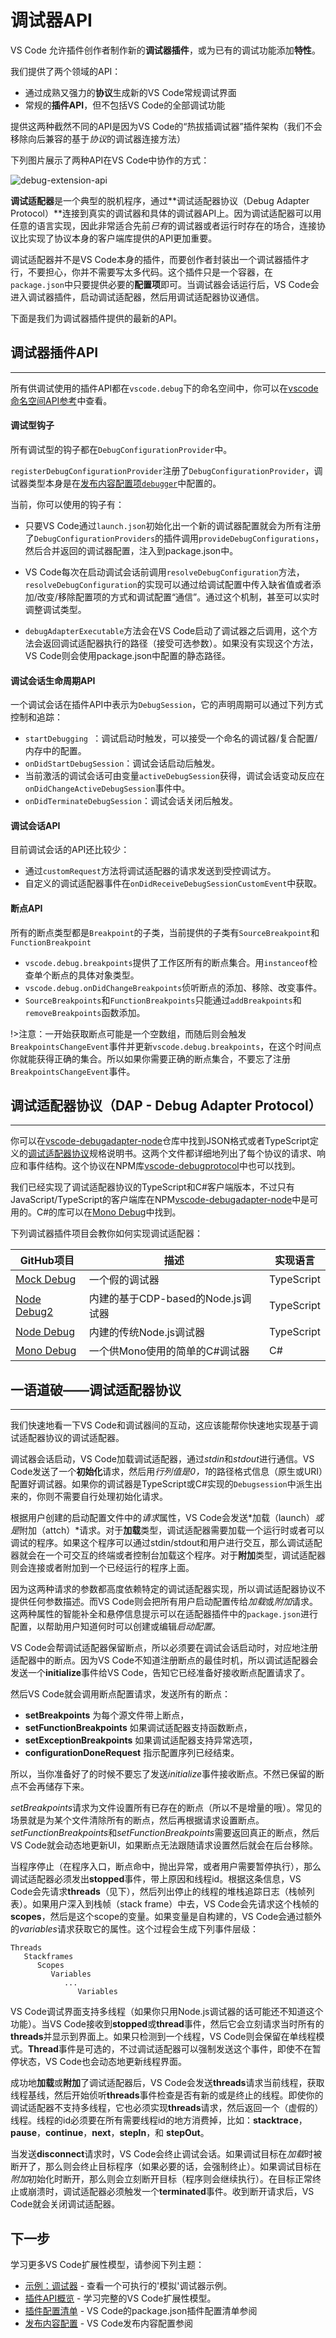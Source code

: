 # 调试器API

VS Code 允许插件创作者制作新的**调试器插件**，或为已有的调试功能添加**特性**。

我们提供了两个领域的API：
- 通过成熟又强力的**协议**生成新的VS Code常规调试界面
- 常规的**插件API**，但不包括VS Code的全部调试功能

提供这两种截然不同的API是因为VS Code的“热拔插调试器”插件架构（我们不会移除向后兼容的基于*协议*的调试器连接方法）

下列图片展示了两种API在VS Code中协作的方式：

![debug-extension-api](https://raw.githubusercontent.com/Microsoft/vscode-docs/master/docs/extensionAPI/images/api-debugging/debug-extension-api.png)

**调试适配器**是一个典型的脱机程序，通过**调试适配器协议（Debug Adapter Protocol）**连接到真实的调试器和具体的调试器API上。因为调试适配器可以用任意的语言实现，因此非常适合先前*已有*的调试器或者运行时存在的场合，连接协议比实现了协议本身的客户端库提供的API更加重要。

调试适配器并不是VS Code本身的插件，而要创作者封装出一个调试器插件才行，不要担心，你并不需要写太多代码。这个插件只是一个容器，在`package.json`中只要提供必要的**配置项**即可。当调试器会话运行后，VS Code会进入调试器插件，启动调试适配器，然后用调试适配器协议通信。

下面是我们为调试器插件提供的最新的API。

## 调试器插件API
---

所有供调试使用的插件API都在`vscode.debug`下的命名空间中，你可以在[vscode 命名空间API参考](https://github.com/Microsoft/vscode-docs/blob/master/docs/extensionAPI/vscode-api.md#debug)中查看。

#### 调试型钩子

所有调试型的钩子都在`DebugConfigurationProvider`中。

`registerDebugConfigurationProvider`注册了`DebugConfigurationProvider`，调试器类型本身是在[发布内容配置项`debugger`](https://github.com/Microsoft/vscode-docs/blob/master/docs/extensionAPI/extension-points.md#contributesdebuggers)中配置的。

当前，你可以使用的钩子有：

- 只要VS Code通过`launch.json`初始化出一个新的调试器配置就会为所有注册了`DebugConfigurationProviders`的插件调用`provideDebugConfigurations`，然后合并返回的调试器配置，注入到package.json中。
- VS Code每次在启动调试会话前调用`resolveDebugConfiguration`方法，`resolveDebugConfiguration`的实现可以通过给调试配置中传入缺省值或者添加/改变/移除配置项的方式和调试配置“通信”。通过这个机制，甚至可以实时调整调试类型。

- `debugAdapterExecutable`方法会在VS Code启动了调试器之后调用，这个方法会返回调试适配器执行的路径（接受可选参数）。如果没有实现这个方法，VS Code则会使用package.json中配置的静态路径。


#### 调试会话生命周期API

一个调试会话在插件API中表示为`DebugSession`，它的声明周期可以通过下列方式控制和追踪：
- `startDebugging `：调试启动时触发，可以接受一个命名的调试器/复合配置/内存中的配置。
- `onDidStartDebugSession`：调试会话启动后触发。
- 当前激活的调试会话可由变量`activeDebugSession`获得，调试会话变动反应在`onDidChangeActiveDebugSession`事件中。
- `onDidTerminateDebugSession`：调试会话关闭后触发。

#### 调试会话API

目前调试会话的API还比较少：

- 通过`customRequest`方法将调试适配器的请求发送到受控调试方。
- 自定义的调试适配器事件在`onDidReceiveDebugSessionCustomEvent`中获取。

#### 断点API

所有的断点类型都是`Breakpoint`的子类，当前提供的子类有`SourceBreakpoint`和`FunctionBreakpoint`

- `vscode.debug.breakpoints`提供了工作区所有的断点集合。用`instanceof`检查单个断点的具体对象类型。
- `vscode.debug.onDidChangeBreakpoints`侦听断点的添加、移除、改变事件。
- `SourceBreakpoints`和`FunctionBreakpoints`只能通过`addBreakpoints`和`removeBreakpoints`函数添加。

!>注意：一开始获取断点可能是一个空数组，而随后则会触发`BreakpointsChangeEvent`事件并更新`vscode.debug.breakpoints`，在这个时间点你就能获得正确的集合。所以如果你需要正确的断点集合，不要忘了注册`BreakpointsChangeEvent`事件。

## 调试适配器协议（DAP - Debug Adapter Protocol）
---
你可以在[vscode-debugadapter-node](https://github.com/Microsoft/vscode-debugadapter-node)仓库中找到JSON格式或者TypeScript定义的[调试适配器协议](https://microsoft.github.io/debug-adapter-protocol)规格说明书。这两个文件都详细地列出了每个协议的请求、响应和事件结构。这个协议在NPM库[vscode-debugprotocol](https://www.npmjs.com/package/vscode-debugprotocol)中也可以找到。

我们已经实现了调试适配器协议的TypeScript和C#客户端版本，不过只有JavaScript/TypeScript的客户端库在NPM[vscode-debugadapter-node](https://github.com/Microsoft/vscode-debugadapter-node)中是可用的。C#的库可以在[Mono Debug](https://github.com/Microsoft/vscode-mono-debug/blob/master/src/DebugSession.cs)中找到。

下列调试器插件项目会教你如何实现调试适配器：

GitHub项目 | 描述 | 实现语言
--- | --- | ---
[Mock Debug](https://github.com/Microsoft/vscode-mock-debug.git) | 一个假的调试器 | TypeScript
[Node Debug2](https://github.com/Microsoft/vscode-node-debug2.git) | 内建的基于CDP-based的Node.js调试器 |TypeScript
[Node Debug](https://github.com/Microsoft/vscode-node-debug.git) | 内建的传统Node.js调试器 |TypeScript
[Mono Debug](https://github.com/Microsoft/vscode-mono-debug.git) | 一个供Mono使用的简单的C#调试器 | C#

## 一语道破——调试适配器协议
---
我们快速地看一下VS Code和调试器间的互动，这应该能帮你快速地实现基于调试适配器协议的调试适配器。

调试器会话启动，VS Code加载调试适配器，通过*stdin*和*stdout*进行通信。VS Code发送了一个**初始化**请求，然后用*行列值是0，1*的路径格式信息（原生或URI）配置好调试器。如果你的调试器是TypeScript或C#实现的`Debugsession`中派生出来的，你则不需要自行处理初始化请求。

根据用户创建的启动配置文件中的*请求*属性，VS Code会发送*加载（launch）*或是*附加（attch）*请求。对于**加载**类型，调试适配器需要加载一个运行时或者可以调试的程序。如果这个程序可以通过stdin/stdout和用户进行交互，那么调试适配器就会在一个可交互的终端或者控制台加载这个程序。对于**附加**类型，调试适配器则会连接或者附加到一个已经运行的程序上面。

因为这两种请求的参数都高度依赖特定的调试适配器实现，所以调试适配器协议不提供任何参数描述。而VS Code则会把所有用户启动配置传给*加载*或*附加*请求。这两种属性的智能补全和悬停信息提示可以在适配器插件中的`package.json`进行配置，以帮助用户知道何时可以创建或编辑*启动配置*。

VS Code会帮调试适配器保留断点，所以必须要在调试会话启动时，对应地注册适配器中的断点。因为VS Code不知道注册断点的最佳时机，所以调试适配器会发送一个**initialize**事件给VS Code，告知它已经准备好接收断点配置请求了。

然后VS Code就会调用断点配置请求，发送所有的断点：

* **setBreakpoints** 为每个源文件带上断点，
* **setFunctionBreakpoints** 如果调试适配器支持函数断点，
* **setExceptionBreakpoints** 如果调试适配器支持异常选项，
* **configurationDoneRequest** 指示配置序列已经结束。

所以，当你准备好了的时候不要忘了发送*initialize*事件接收断点。不然已保留的断点不会再储存下来。

*setBreakpoints*请求为文件设置所有已存在的断点（所以不是增量的哦）。常见的场景就是为某个文件清除所有的断点，然后再根据请求设置断点。*setFunctionBreakpoints*和*setFunctionBreakpoints*需要返回真正的断点，然后VS Code就会动态地更新UI，如果断点无法跟随请求设置然后就会在后台移除。

当程序停止（在程序入口，断点命中，抛出异常，或者用户需要暂停执行），那么调试适配器必须发出**stopped**事件，带上原因和线程id。根据这条信息，VS Code会先请求**threads**（见下），然后列出停止的线程的堆栈追踪日志（栈帧列表）。如果用户深入到栈帧（stack frame）中去，VS Code会先请求这个栈帧的**scopes**，然后是这个scope的变量。如果变量是自构建的，VS Code会通过额外的*variables*请求获取它的属性。这个过程会生成下列事件层级：

```
Threads
   Stackframes
      Scopes
         Variables
            ...
               Variables
```
VS Code调试界面支持多线程（如果你只用Node.js调试器的话可能还不知道这个功能）。当VS Code接收到**stopped**或**thread**事件，然后它会立刻请求当时所有的**threads**并显示到界面上。如果只检测到一个线程，VS Code则会保留在单线程模式。**Thread**事件是可选的，不过调试适配器可以强制发送这个事件，即使不在暂停状态，VS Code也会动态地更新线程界面。

成功地**加载**或**附加**了调试适配器后，VS Code会发送**threads**请求当前线程，获取线程基线，然后开始侦听**threads**事件检查是否有新的或是终止的线程。即使你的调试适配器不支持多线程，它也必须实现**threads**请求，然后返回一个（虚假的）线程。线程的id必须要在所有需要线程id的地方消费掉，比如：**stacktrace**， **pause**，**continue**，**next**，**stepIn**，和 **stepOut**。

当发送**disconnect**请求时，VS Code会终止调试会话。如果调试目标在*加载*时被断开了，那么则会终止目标程序（如果必要的话，会强制终止）。如果调试目标在*附加*初始化时断开，那么则会立刻断开目标（程序则会继续执行）。在目标正常终止或崩溃时，调试适配器必须触发一个**terminated**事件。收到断开请求后，VS Code就会关闭调试适配器。

## 下一步
学习更多VS Code扩展性模型，请参阅下列主题：

* [示例：调试器](/extension-authoring/example-debug-adapter.md) - 查看一个可执行的'模拟'调试器示例。
* [插件API概览](/extensibility-reference/vscode-api.md) - 学习完整的VS Code扩展性模型。
* [插件配置清单](/extensibility-reference/extension-manifest.md) - VS Code的package.json插件配置清单参阅
* [发布内容配置](/extensibility-reference/contribution-points.md) - VS Code发布内容配置参阅